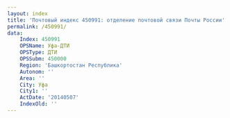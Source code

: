 ```yaml
---
layout: index
title: 'Почтовый индекс 450991: отделение почтовой связи Почты России'
permalink: /450991/
data:
    Index: 450991
    OPSName: Уфа-ДТИ
    OPSType: ДТИ
    OPSSubm: 450000
    Region: 'Башкортостан Республика'
    Autonom: ''
    Area: ''
    City: Уфа
    City1: ''
    ActDate: '20140507'
    IndexOld: ''
---
```

